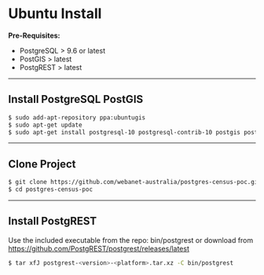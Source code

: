 
# Ubuntu Install

**Pre-Requisites:**
- PostgreSQL  > 9.6 or latest
- PostGIS > latest
- PostgREST > latest

---

## Install PostgreSQL PostGIS

```bash
$ sudo add-apt-repository ppa:ubuntugis
$ sudo apt-get update
$ sudo apt-get install postgresql-10 postgresql-contrib-10 postgis postgresql-10-postgis-scripts
```

---

## Clone Project

```bash
$ git clone https://github.com/webanet-australia/postgres-census-poc.git
$ cd postgres-census-poc
```

---

## Install PostgREST

Use the included executable from the repo: bin/postgrest or download from https://github.com/PostgREST/postgrest/releases/latest

```bash
$ tar xfJ postgrest-<version>-<platform>.tar.xz -C bin/postgrest
```
